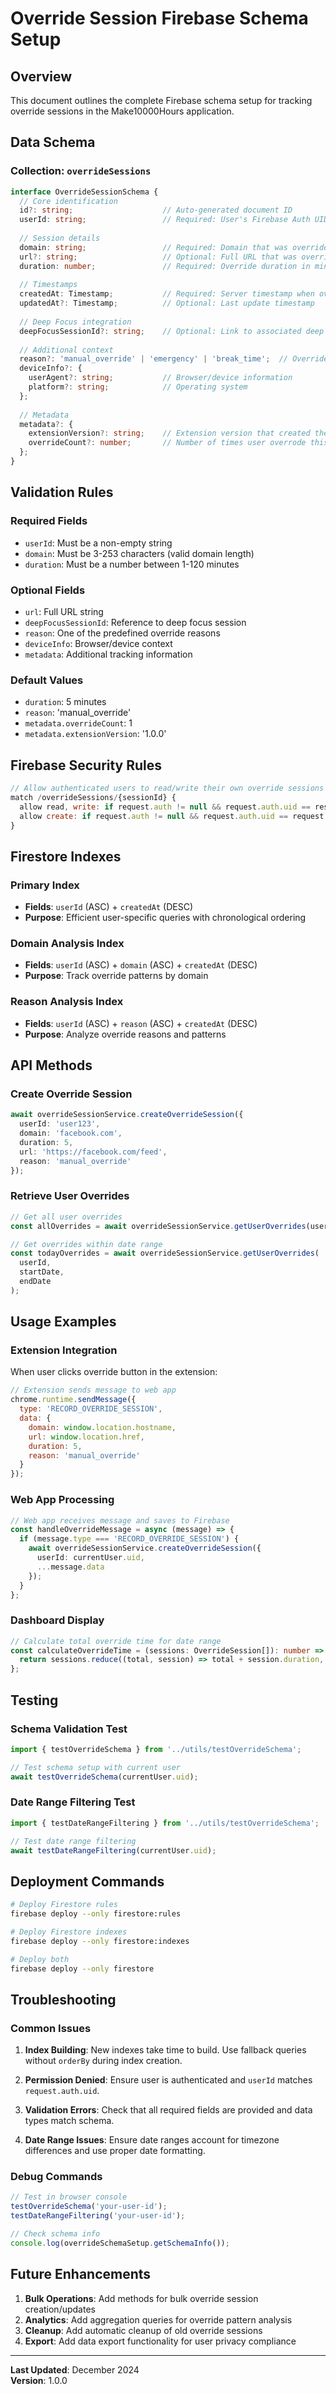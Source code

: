 # Override Session Firebase Schema Setup

## Overview
This document outlines the complete Firebase schema setup for tracking override sessions in the Make10000Hours application.

## Data Schema

### Collection: `overrideSessions`

```typescript
interface OverrideSessionSchema {
  // Core identification
  id?: string;                    // Auto-generated document ID
  userId: string;                 // Required: User's Firebase Auth UID
  
  // Session details
  domain: string;                 // Required: Domain that was overridden (e.g., "facebook.com")
  url?: string;                   // Optional: Full URL that was overridden
  duration: number;               // Required: Override duration in minutes (default: 5)
  
  // Timestamps
  createdAt: Timestamp;           // Required: Server timestamp when override occurred
  updatedAt?: Timestamp;          // Optional: Last update timestamp
  
  // Deep Focus integration
  deepFocusSessionId?: string;    // Optional: Link to associated deep focus session
  
  // Additional context
  reason?: 'manual_override' | 'emergency' | 'break_time';  // Override reason
  deviceInfo?: {
    userAgent?: string;           // Browser/device information
    platform?: string;            // Operating system
  };
  
  // Metadata
  metadata?: {
    extensionVersion?: string;    // Extension version that created the override
    overrideCount?: number;       // Number of times user overrode this session
  };
}
```

## Validation Rules

### Required Fields
- `userId`: Must be a non-empty string
- `domain`: Must be 3-253 characters (valid domain length)
- `duration`: Must be a number between 1-120 minutes

### Optional Fields
- `url`: Full URL string
- `deepFocusSessionId`: Reference to deep focus session
- `reason`: One of the predefined override reasons
- `deviceInfo`: Browser/device context
- `metadata`: Additional tracking information

### Default Values
- `duration`: 5 minutes
- `reason`: 'manual_override'
- `metadata.overrideCount`: 1
- `metadata.extensionVersion`: '1.0.0'

## Firebase Security Rules

```javascript
// Allow authenticated users to read/write their own override sessions
match /overrideSessions/{sessionId} {
  allow read, write: if request.auth != null && request.auth.uid == resource.data.userId;
  allow create: if request.auth != null && request.auth.uid == request.resource.data.userId;
}
```

## Firestore Indexes

### Primary Index
- **Fields**: `userId` (ASC) + `createdAt` (DESC)
- **Purpose**: Efficient user-specific queries with chronological ordering

### Domain Analysis Index
- **Fields**: `userId` (ASC) + `domain` (ASC) + `createdAt` (DESC)
- **Purpose**: Track override patterns by domain

### Reason Analysis Index
- **Fields**: `userId` (ASC) + `reason` (ASC) + `createdAt` (DESC)
- **Purpose**: Analyze override reasons and patterns

## API Methods

### Create Override Session
```typescript
await overrideSessionService.createOverrideSession({
  userId: 'user123',
  domain: 'facebook.com',
  duration: 5,
  url: 'https://facebook.com/feed',
  reason: 'manual_override'
});
```

### Retrieve User Overrides
```typescript
// Get all user overrides
const allOverrides = await overrideSessionService.getUserOverrides(userId);

// Get overrides within date range
const todayOverrides = await overrideSessionService.getUserOverrides(
  userId, 
  startDate, 
  endDate
);
```

## Usage Examples

### Extension Integration
When user clicks override button in the extension:

```javascript
// Extension sends message to web app
chrome.runtime.sendMessage({
  type: 'RECORD_OVERRIDE_SESSION',
  data: {
    domain: window.location.hostname,
    url: window.location.href,
    duration: 5,
    reason: 'manual_override'
  }
});
```

### Web App Processing
```typescript
// Web app receives message and saves to Firebase
const handleOverrideMessage = async (message) => {
  if (message.type === 'RECORD_OVERRIDE_SESSION') {
    await overrideSessionService.createOverrideSession({
      userId: currentUser.uid,
      ...message.data
    });
  }
};
```

### Dashboard Display
```typescript
// Calculate total override time for date range
const calculateOverrideTime = (sessions: OverrideSession[]): number => {
  return sessions.reduce((total, session) => total + session.duration, 0);
};
```

## Testing

### Schema Validation Test
```typescript
import { testOverrideSchema } from '../utils/testOverrideSchema';

// Test schema setup with current user
await testOverrideSchema(currentUser.uid);
```

### Date Range Filtering Test
```typescript
import { testDateRangeFiltering } from '../utils/testOverrideSchema';

// Test date range filtering
await testDateRangeFiltering(currentUser.uid);
```

## Deployment Commands

```bash
# Deploy Firestore rules
firebase deploy --only firestore:rules

# Deploy Firestore indexes
firebase deploy --only firestore:indexes

# Deploy both
firebase deploy --only firestore
```

## Troubleshooting

### Common Issues

1. **Index Building**: New indexes take time to build. Use fallback queries without `orderBy` during index creation.

2. **Permission Denied**: Ensure user is authenticated and `userId` matches `request.auth.uid`.

3. **Validation Errors**: Check that all required fields are provided and data types match schema.

4. **Date Range Issues**: Ensure date ranges account for timezone differences and use proper date formatting.

### Debug Commands

```typescript
// Test in browser console
testOverrideSchema('your-user-id');
testDateRangeFiltering('your-user-id');

// Check schema info
console.log(overrideSchemaSetup.getSchemaInfo());
```

## Future Enhancements

1. **Bulk Operations**: Add methods for bulk override session creation/updates
2. **Analytics**: Add aggregation queries for override pattern analysis
3. **Cleanup**: Add automatic cleanup of old override sessions
4. **Export**: Add data export functionality for user privacy compliance

---

**Last Updated**: December 2024  
**Version**: 1.0.0 